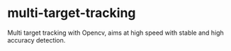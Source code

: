 # multi-target-tracking
Multi target tracking with Opencv, aims at high speed with stable and high accuracy detection.

